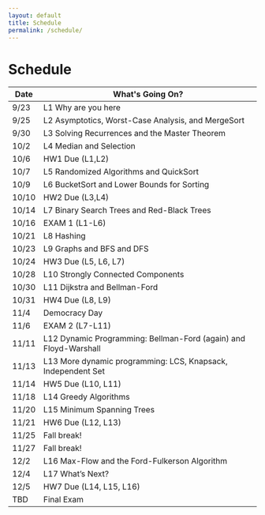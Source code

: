 ```yaml
---
layout: default
title: Schedule
permalink: /schedule/
---
```


# Schedule

<table class="table">
  <thead class="table-primary">  <!-- or table-secondary, table-dark, etc. -->
    <tr><th>Date</th><th>What's Going On?</th></tr>
  </thead>
  <tbody>
    <tr class="table-secondary"><td>9/23</td><td>L1 Why are you here</td></tr>
    <tr class="table-secondary"><td>9/25</td><td>L2 Asymptotics, Worst-Case Analysis, and MergeSort</td></tr>
    <tr class="table-secondary"><td>9/30</td><td>L3 Solving Recurrences and the Master Theorem</td></tr>
    <tr class="table-secondary"><td>10/2</td><td>L4 Median and Selection</td></tr>
    <tr class="table-info"><td>10/6</td><td>HW1 Due (L1,L2)</td></tr>
    <tr class="table-secondary"><td>10/7</td><td>L5 Randomized Algorithms and QuickSort</td></tr>
    <tr class="table-secondary"><td>10/9</td><td>L6 BucketSort and Lower Bounds for Sorting</td></tr>
    <tr class="table-info"><td>10/10</td><td>HW2 Due (L3,L4)</td></tr>
    <tr class="table-secondary"><td>10/14</td><td>L7 Binary Search Trees and Red-Black Trees</td></tr>
    <tr class="table-warning"><td>10/16</td><td>EXAM 1 (L1-L6)</td></tr>
    <tr class="table-secondary"><td>10/21</td><td>L8 Hashing</td></tr>
    <tr class="table-secondary"><td>10/23</td><td>L9 Graphs and BFS and DFS</td></tr>
    <tr class="table-info"><td>10/24</td><td>HW3 Due (L5, L6, L7)</td></tr>
    <tr class="table-secondary"><td>10/28</td><td>L10 Strongly Connected Components</td></tr>
    <tr class="table-secondary"><td>10/30</td><td>L11 Dijkstra and Bellman-Ford</td></tr>
    <tr class="table-info"><td>10/31</td><td>HW4 Due (L8, L9)</td></tr>
    <tr><td>11/4</td><td>Democracy Day</td></tr>
    <tr class="table-warning"><td>11/6</td><td>EXAM 2 (L7-L11)</td></tr>
    <tr class="table-secondary"><td>11/11</td><td>L12 Dynamic Programming: Bellman-Ford (again) and Floyd-Warshall</td></tr>
    <tr class="table-secondary"><td>11/13</td><td>L13 More dynamic programming: LCS, Knapsack, Independent Set</td></tr>
    <tr class="table-info"><td>11/14</td><td>HW5 Due (L10, L11)</td></tr>
    <tr class="table-secondary"><td>11/18</td><td>L14 Greedy Algorithms</td></tr>
    <tr class="table-secondary"><td>11/20</td><td>L15 Minimum Spanning Trees</td></tr>
    <tr class="table-info"><td>11/21</td><td>HW6 Due (L12, L13)</td></tr>
    <tr><td>11/25</td><td>Fall break!</td></tr>
    <tr><td>11/27</td><td>Fall break!</td></tr>
    <tr class="table-secondary"><td>12/2</td><td>L16 Max-Flow and the Ford-Fulkerson Algorithm</td></tr>
    <tr class="table-secondary"><td>12/4</td><td>L17 What’s Next?</td></tr>
    <tr class="table-info"><td>12/5</td><td>HW7 Due (L14, L15, L16)</td></tr>
    <tr class="table-warning"><td>TBD</td><td>Final Exam</td></tr>
  </tbody>
</table>
